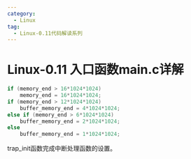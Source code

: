 ```yaml
---
category:
  - Linux
tag:
  - Linux-0.11代码解读系列
---
```


# Linux-0.11 入口函数main.c详解

```c
if (memory_end > 16*1024*1024)
    memory_end = 16*1024*1024;
if (memory_end > 12*1024*1024) 
    buffer_memory_end = 4*1024*1024;
else if (memory_end > 6*1024*1024)
    buffer_memory_end = 2*1024*1024;
else
    buffer_memory_end = 1*1024*1024;
```

trap_init函数完成中断处理函数的设置。
